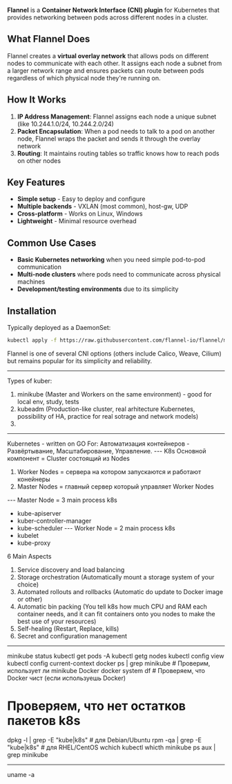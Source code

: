 **Flannel** is a **Container Network Interface (CNI) plugin** for Kubernetes that provides networking between pods across different nodes in a cluster.

## What Flannel Does

Flannel creates a **virtual overlay network** that allows pods on different nodes to communicate with each other. It assigns each node a subnet from a larger network range and ensures packets can route between pods regardless of which physical node they're running on.

## How It Works

1. **IP Address Management**: Flannel assigns each node a unique subnet (like 10.244.1.0/24, 10.244.2.0/24)
2. **Packet Encapsulation**: When a pod needs to talk to a pod on another node, Flannel wraps the packet and sends it through the overlay network
3. **Routing**: It maintains routing tables so traffic knows how to reach pods on other nodes

## Key Features

- **Simple setup** - Easy to deploy and configure
- **Multiple backends** - VXLAN (most common), host-gw, UDP
- **Cross-platform** - Works on Linux, Windows
- **Lightweight** - Minimal resource overhead

## Common Use Cases

- **Basic Kubernetes networking** when you need simple pod-to-pod communication
- **Multi-node clusters** where pods need to communicate across physical machines
- **Development/testing environments** due to its simplicity

## Installation

Typically deployed as a DaemonSet:

```bash
kubectl apply -f https://raw.githubusercontent.com/flannel-io/flannel/master/Documentation/kube-flannel.yml
```

Flannel is one of several CNI options (others include Calico, Weave, Cilium) but remains popular for its simplicity and reliability.



------------------------------------------------------------------------------------------------

Types of kuber:

1. minikube (Master and Workers on the same environment) - good for local env, study, tests
2. kubeadm (Production-like cluster, real arhitecture Kubernetes, possibility of HA, practice for real sotrage and network models)
3. 

------------------------------------------------------------------------------------------------

Kubernetes - written on GO
For: 
Автоматизация контейнеров - Развёртывание, Масштабирование, Управление.
--- K8s 
Основной компонент = Cluster состоящий из Nodes

1. Worker Nodes = сервера на котором запускаются и работают конейнеры
2. Master Nodes = главный сервер который управляет Worker Nodes

--- Master Node = 3 main process k8s

* kube-apiserver
* kuber-controller-manager
* kube-scheduler
  --- Worker Node = 2 main process k8s
* kubelet
* kube-proxy

6 Main Aspects

1. Service discovery and load balancing
2. Storage orchestration (Automatically mount a storage system of your choice)
3. Automated rollouts and rollbacks (Automatic do update to Docker image or other)
4. Automatic bin packing (You tell k8s how much CPU and RAM each container needs, and it can fit containers onto you nodes to make the best use of your resources)
5. Self-healing (Restart, Replace, kills)
6. Secret and configuration management

---------------------------------------------------------------------------------------

minikube status
kubectl get pods -A
kubectl getg nodes
kubectl config view
kubectl config current-context
docker ps | grep minikube # Проверим, использует ли minikube Docker
docker system df # Проверяем, что Docker чист (если используешь Docker)

# Проверяем, что нет остатков пакетов k8s

dpkg -l | grep -E "kube|k8s"     # для Debian/Ubuntu
rpm -qa | grep -E "kube|k8s"      # для RHEL/CentOS
wchich kubectl
whicth minikube
ps aux | grep minikube

-----------------------

uname -a